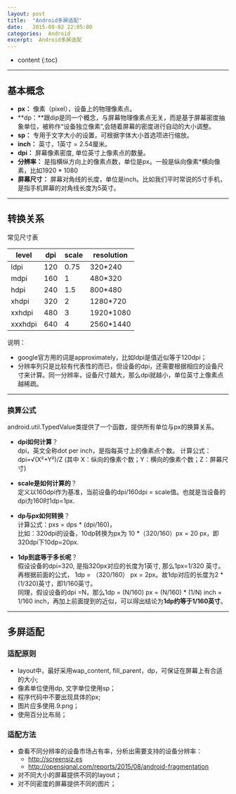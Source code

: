 ```yaml
---
layout: post
title:  "Android多屏适配"
date:   2015-09-02 22:05:00
categories:  Android
excerpt:  Android多屏适配
---
```


* content
{:toc}

---

## 基本概念  
- **px：** 像素（pixel），设备上的物理像素点。
- **dp：**跟dip是同一个概念，与屏幕物理像素点无关，而是基于屏幕密度抽象单位，被称作“设备独立像素”,会随着屏幕的密度进行自动的大小调整。
- **sp：** 专用于文字大小的设置，可根据字体大小首选项进行缩放。
- **inch：** 英寸，1英寸 = 2.54厘米。
- **dpi：** 屏幕像素密度, 单位英寸上像素点的数量。
- **分辨率：** 是指横纵方向上的像素点数，单位是px。一般是纵向像素*横向像素，比如1920 * 1080
- **屏幕尺寸：** 屏幕对角线的长度，单位是inch。比如我们平时常说的5寸手机，是指手机屏幕的对角线长度为5英寸。

----------

## 转换关系  

常见尺寸表  

|level|dpi|scale|resolution|
|---|---|---|---|
|ldpi|120|0.75|320*240|
|mdpi|160|1|480*320|
|hdpi|240|1.5|800*480|
|xhdpi|320|2|1280*720|
|xxhdpi|480|3|1920*1080|
|xxxhdpi|640|4|2560*1440|
  
  
说明：   

- google官方用的词是approximately，比如ldpi是值近似等于120dpi；  
- 分辨率列只是比较有代表性的而已，但设备的dpi，还需要根据相应的设备尺寸来计算。同一分辨率，设备尺寸越大，那么dpi就越小，单位英寸上像素点越稀疏。

----------

### 换算公式
android.util.TypedValue类提供了一个函数，提供所有单位与px的换算关系。

- **dpi如何计算**？  
dpi，英文全称dot per inch，是指每英寸上的像素点个数。
计算公式：dpi=√(X²+Y²)/Z (其中 X：纵向的像素个数；Y：横向的像素个数；Z：屏幕尺寸) 

- **scale是如何计算的**？  
定义以160dpi作为基准，当前设备的dpi/160dpi = scale值。也就是当设备的dpi为160时1dp=1px.

- **dp与px如何转换**？  
计算公式：pxs = dps * (dpi/160)，  
比如：320dpi的设备，10dp转换为px为 10 *（320/160）px = 20 px，即320dpi下10dp=20px.

- **1dp到底等于多长呢**？  
假设设备的dpi=320, 是指320px对应的长度为1英寸, 那么1px=1/320 英寸。再根据前面的公式， 1dp = （320/160） px = 2px。故1dp对应的长度为2 * (1/320)英寸，即1/160英寸。   
同理，假设设备的dpi =N，那么1dp = (N/160) px = (N/160) * (1/N) inch = 1/160 inch，再加上前面提到的近似，可以得出结论为**1dp约等于1/160英寸**。



----------


## 多屏适配

### 适配原则
- layout中，最好采用wap_content, fill_parent，dp，可保证在屏幕上有合适的大小;
- 像素单位使用dp, 文字单位使用sp；
- 程序代码中不要出现具体的px;
- 图片应多使用.9.png；
- 使用百分比布局；

### 适配方法

- 查看不同分辨率的设备市场占有率，分析出需要支持的设备分辨率： 
	- <http://screensiz.es>  
	- <http://opensignal.com/reports/2015/08/android-fragmentation>
- 对不同大小的屏幕提供不同的layout；
- 对不同密度的屏幕提供不同的图片；